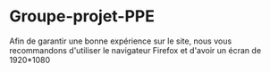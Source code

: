 # Groupe-projet-PPE

Afin de garantir une bonne expérience sur le site, nous vous recommandons d'utiliser le navigateur Firefox et d'avoir un écran de 1920*1080

